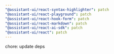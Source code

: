 ```yaml
---
"@assistant-ui/react-syntax-highlighter": patch
"@assistant-ui/react-playground": patch
"@assistant-ui/react-hook-form": patch
"@assistant-ui/react-markdown": patch
"@assistant-ui/react-ai-sdk": patch
"@assistant-ui/react": patch
---
```


chore: update deps
